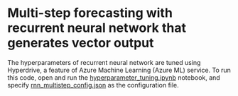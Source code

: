 # Multi-step forecasting with recurrent neural network that generates vector output

The hyperparameters of recurrent neural network are tuned using Hyperdrive, a feature of Azure Machine Learning (Azure ML) service. To run this code, open and run the [hyperparameter_tuning.ipynb](../hyperparameter_tuning.ipynb) notebook, and specify [rnn_multistep_config.json](../rnn_multistep_config.json) as the configuration file.
